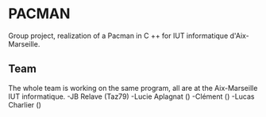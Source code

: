 # PACMAN
Group project, realization of a Pacman in C ++ for IUT informatique d'Aix-Marseille.

## Team
The whole team is working on the same program, all are at the Aix-Marseille IUT informatique.
-JB Relave (Taz79)
-Lucie Aplagnat ()
-Clément ()
-Lucas Charlier ()
